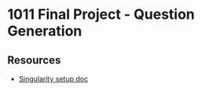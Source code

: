 # 1011 Final Project - Question Generation 

## Resources 
- [Singularity setup doc](https://docs.google.com/document/d/12D09OvptZ3OIMpjm3k_reLL4sipCftfiEMwLAl2tkm8/edit?usp=sharing)
